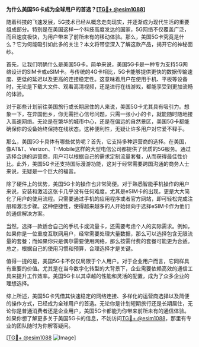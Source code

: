 **为什么美国5G卡成为全球用户的首选？[[TG💪+ @esim1088](https://t.me/s/esim1088)]**

随着科技的飞速发展，5G技术已经从概念走向现实，并逐渐成为现代生活的重要组成部分。特别是在美国这样一个科技高度发达的国家，5G网络不仅覆盖广泛，而且速度极快，为用户带来了前所未有的移动体验。那么，美国5G卡究竟是什么？它为何能吸引如此多的关注？本文将带您深入了解这款产品，揭开它的神秘面纱。

首先，让我们明确什么是美国5G卡。简单来说，美国5G卡是一种专为支持5G网络设计的SIM卡或eSIM卡。与传统的4G卡相比，5G卡能够提供更快的数据传输速度、更低的延迟以及更高的连接稳定性。这意味着用户在使用手机、平板等设备时，无论是下载大文件、观看高清视频，还是进行在线游戏，都能享受到更加流畅的体验。

对于那些计划前往美国旅行或长期居住的人来说，美国5G卡尤其具有吸引力。想象一下，在异国他乡，你无需担心信号问题，只需一张小小的卡，就能随时随地接入高速网络。无论是在繁华的城市中心，还是在偏远的自然景区，美国5G卡都能确保你的设备始终保持在线状态。这种便利性，无疑让许多用户对它爱不释手。

那么，美国5G卡具体有哪些优势呢？首先，它支持多种运营商的选择。在美国，像AT&T、Verizon、T-Mobile这样的大型电信公司都提供了优质的5G服务。通过选择合适的运营商，用户可以根据自己的需求定制流量套餐，从而获得最佳性价比。此外，美国5G卡还支持国际漫游功能，这对于经常需要跨国沟通的商务人士来说，无疑是一个巨大的福音。

除了硬件上的优势，美国5G卡的操作也非常简便。对于熟悉智能手机操作的用户来说，安装和激活这张卡几乎没有任何难度。尤其是eSIM卡的出现，更是大大简化了用户的使用流程。只需要通过手机的应用程序或者官方网站，即可轻松完成注册和激活步骤。这种便捷性，使得越来越多的人开始倾向于选择eSIM卡作为他们的通信解决方案。

当然，选择一款适合自己的手机卡或流量卡，还需要考虑个人的实际需求。例如，如果你是一位重度互联网用户，经常需要处理大量数据，那么可以选择包含无限流量的套餐；而如果你只是偶尔需要使用网络，那么按需付费的套餐可能更为合适。总之，根据自己的使用习惯和预算，合理选择才是关键。

值得一提的是，美国5G卡不仅仅局限于个人用户。对于企业用户而言，它同样具有重要的价值。尤其是在当今数字化转型的大背景下，企业需要依赖高效的通信工具来提升工作效率。美国5G卡以其卓越的性能和灵活的配置，成为了众多企业的理想选择。

综上所述，美国5G卡凭借其快速稳定的网络连接、多样化的运营商选择以及简便的操作方式，已经成为全球用户的首选。无论你是计划短期旅行还是长期居住，无论你是普通消费者还是企业用户，美国5G卡都能为你带来前所未有的通信体验。如果你想了解更多关于美国5G卡的信息，不妨访问[TG💪+ @esim1088](https://t.me/s/esim1088)，那里有专业的团队随时为你解答疑问。

[[TG💪+ @esim1088](https://t.me/s/esim1088) ![Image](https://i.postimg.cc/4NQfJmqS/Snipaste-2025-05-13-00-14-12.png)]